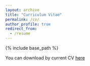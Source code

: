 ```yaml
---
layout: archive
title: "Curriculum Vitae"
permalink: /cv/
author_profile: true
redirect_from:
  - /resume
---
```


{% include base_path %}

You can download by current CV [here](https://floschne.github.io/files/CV_January_2025.pdf)
